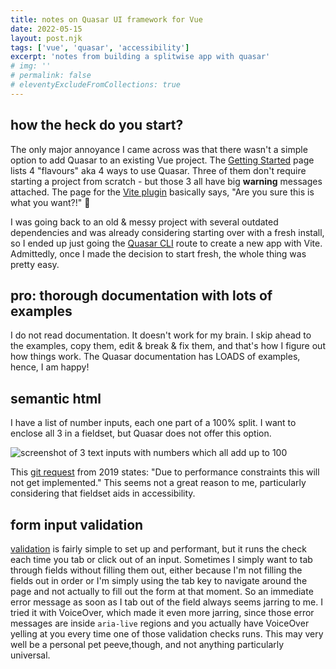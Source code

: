 ```yaml
---
title: notes on Quasar UI framework for Vue
date: 2022-05-15
layout: post.njk
tags: ['vue', 'quasar', 'accessibility']
excerpt: 'notes from building a splitwise app with quasar'
# img: ''
# permalink: false
# eleventyExcludeFromCollections: true
---
```


## how the heck do you start? 

The only major annoyance I came across was that there wasn't a simple option to add Quasar to an existing Vue project. The [Getting Started](https://quasar.dev/start/pick-quasar-flavour) page lists 4 "flavours" aka 4 ways to use Quasar. Three of them don't require starting a project from scratch - but those 3 all have big **warning** messages attached. The page for the [Vite plugin](https://quasar.dev/start/vite-plugin) basically says, "Are you sure this is what you want?!" 🤣 

I was going back to an old & messy project with several outdated dependencies and was already considering starting over with a fresh install, so I ended up just going the [Quasar CLI](https://quasar.dev/start/quasar-cli) route to create a new app with Vite. Admittedly, once I made the decision to start fresh, the whole thing was pretty easy. 

## pro: thorough documentation with lots of examples 

I do not read documentation. It doesn't work for my brain. I skip ahead to the examples, copy them, edit & break & fix them, and that's how I figure out how things work. The Quasar documentation has LOADS of examples, hence, I am happy! 

## semantic html 

I have a list of number inputs, each one part of a 100% split. I want to enclose all 3 in a fieldset, but Quasar does not offer this option. 

![screenshot of 3 text inputs with numbers which all add up to 100](/images/quasar-notes/splits.png)

This [git request](https://github.com/quasarframework/quasar/issues/2787) from 2019 states: "Due to performance constraints this will not get implemented." This seems not a great reason to me, particularly considering that fieldset aids in accessibility. 

## form input validation 

[validation](https://quasar.dev/vue-components/input#validation) is fairly simple to set up and performant, but it runs the check each time you tab or click out of an input. Sometimes I simply want to tab through fields without filling them out, either because I'm not filling the fields out in order or I'm simply using the tab key to navigate around the page and not actually to fill out the form at that moment. So an immediate error message as soon as I tab out of the field always seems jarring to me. I tried it with VoiceOver, which made it even more jarring, since those error messages are inside `aria-live` regions and you actually have VoiceOver yelling at you every time one of those validation checks runs. This may very well be a personal pet peeve,though, and not anything particularly universal. 